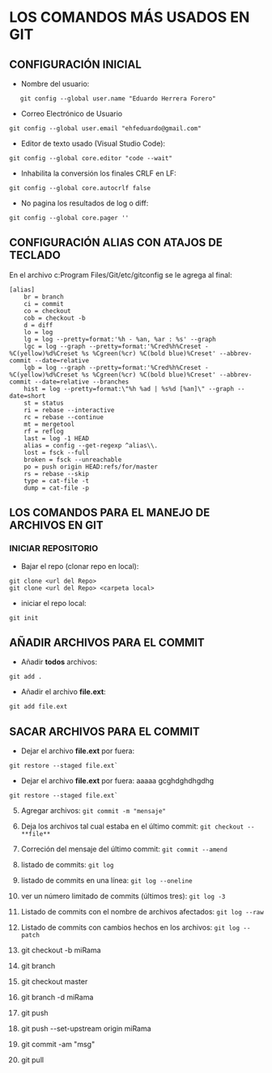 # LOS COMANDOS MÁS USADOS EN GIT

## CONFIGURACIÓN INICIAL

- Nombre del usuario:

```ssh
   git config --global user.name "Eduardo Herrera Forero"
```

- Correo Electrónico de Usuario

```ssh
git config --global user.email "ehfeduardo@gmail.com"
```

- Editor de texto usado (Visual Studio Code):

```ssh
git config --global core.editor "code --wait"
```

- Inhabilita la conversión los finales CRLF en LF:

```ssh
git config --global core.autocrlf false
```

- No pagina los resultados de log o diff:

```ssh
git config --global core.pager ''
```

## CONFIGURACIÓN ALIAS CON ATAJOS DE TECLADO

En el archivo c:Program Files/Git/etc/gitconfig se le agrega al final:

```ssh
[alias]
    br = branch
    ci = commit
    co = checkout
    cob = checkout -b
    d = diff
    lo = log
    lg = log --pretty=format:'%h - %an, %ar : %s' --graph
    lgc = log --graph --pretty=format:'%Cred%h%Creset -%C(yellow)%d%Creset %s %Cgreen(%cr) %C(bold blue)%Creset' --abbrev-commit --date=relative
    lgb = log --graph --pretty=format:'%Cred%h%Creset -%C(yellow)%d%Creset %s %Cgreen(%cr) %C(bold blue)%Creset' --abbrev-commit --date=relative --branches
    hist = log --pretty=format:\"%h %ad | %s%d [%an]\" --graph --date=short
    st = status
    ri = rebase --interactive
    rc = rebase --continue
    mt = mergetool
    rf = reflog
    last = log -1 HEAD
    alias = config --get-regexp ^alias\\.
    lost = fsck --full
    broken = fsck --unreachable
    po = push origin HEAD:refs/for/master
    rs = rebase --skip
    type = cat-file -t
    dump = cat-file -p
```

## LOS COMANDOS PARA EL MANEJO DE ARCHIVOS EN GIT

### INICIAR REPOSITORIO

- Bajar el repo (clonar repo en local):

```ssh
git clone <url del Repo>
git clone <url del Repo> <carpeta local>
```

- iniciar el repo local:

```ssh
git init
```

## AÑADIR ARCHIVOS PARA EL COMMIT

- Añadir **todos** archivos:

```ssh
git add .
```

- Añadir el archivo **file.ext**:

```ssh
git add file.ext
```

## SACAR ARCHIVOS PARA EL COMMIT

- Dejar el archivo **file.ext** por fuera:

```ssh
git restore --staged file.ext`
```

- Dejar el archivo **file.ext** por fuera:
  aaaaa gcghdghdhgdhg

```ssh
git restore --staged file.ext`
```

5. Agregar archivos: `git commit -m "mensaje"`
6. Deja los archivos tal cual estaba en el último commit: `git checkout -- **file**`
7. Correción del mensaje del último commit: `git commit --amend`
8. listado de commits: `git log`
9. listado de commits en una línea: `git log --oneline`
10. ver un número limitado de commits (últimos tres): `git log -3`
11. Listado de commits con el nombre de archivos afectados: `git log --raw`
12. Listado de commits con cambios hechos en los archivos: `git log --patch`

13. git checkout -b miRama
14. git branch
15. git checkout master
16. git branch -d miRama
17. git push
18. git push --set-upstream origin miRama
19. git commit -am "msg"
20. git pull

```ssh

```
